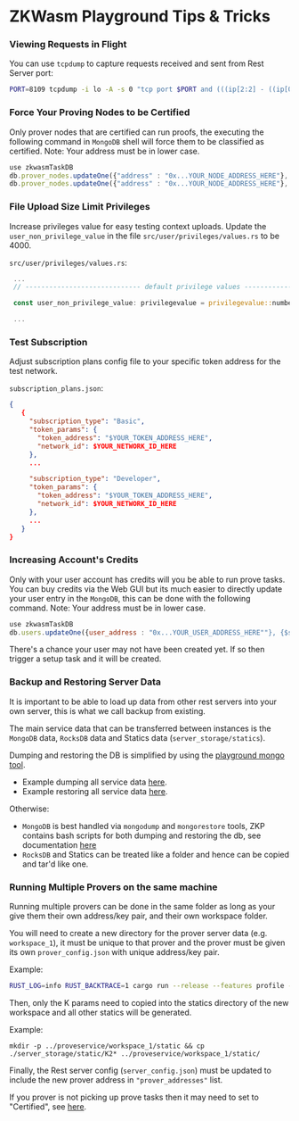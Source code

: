 # ZKWasm Playground Tips & Tricks

### Viewing Requests in Flight

You can use `tcpdump` to capture requests received and sent from Rest Server port:

```bash
PORT=8109 tcpdump -i lo -A -s 0 "tcp port $PORT and (((ip[2:2] - ((ip[0]&0xf)<<2)) - ((tcp[12]&0xf0)>>2)) != 0)" -w capture.pcap
```

### Force Your Proving Nodes to be Certified

Only prover nodes that are certified can run proofs, the executing the following command in `MongoDB` shell will force them to be
classified as certified. Note: Your address must be in lower case.

```javascript
use zkwasmTaskDB
db.prover_nodes.updateOne({"address" : "0x...YOUR_NODE_ADDRESS_HERE"}, {$set : {"prover_level" : "Certified"}})
db.prover_nodes.updateOne({"address" : "0x...YOUR_NODE_ADDRESS_HERE"}, {$set : {"performance_track" : "0x0000000000000000000000000000000000000"}})
```

### File Upload Size Limit Privileges

Increase privileges value for easy testing context uploads. Update the `user_non_privilege_value` in the file
`src/user/privileges/values.rs` to be 4000.

`src/user/privileges/values.rs`:

```rust
 ...
 // ----------------------------- default privilege values -----------------------------

 const user_non_privilege_value: privilegevalue = privilegevalue::number(SET_THIS_VALUE_HERE);

 ...
```

### Test Subscription

Adjust subscription plans config file to your specific token address for the test network.

`subscription_plans.json`:

```json
{
   {
     "subscription_type": "Basic",
     "token_params": {
       "token_address": "$YOUR_TOKEN_ADDRESS_HERE",
       "network_id": $YOUR_NETWORK_ID_HERE
     },
     ...

     "subscription_type": "Developer",
     "token_params": {
       "token_address": "$YOUR_TOKEN_ADDRESS_HERE",
       "network_id": $YOUR_NETWORK_ID_HERE
     },
     ...
   }
}
```

### Increasing Account's Credits

Only with your user account has credits will you be able to run prove tasks. You can buy credits via the Web GUI but its much
easier to directly update your user entry in the `MongoDB`, this can be done with the following command. Note: Your address must
be in lower case.

```javascript
use zkwasmTaskDB
db.users.updateOne({user_address : "0x...YOUR_USER_ADDRESS_HERE""}, {$set: { credit_deficit: '0x0', credits: '0xFFFFFF' } })
```

There's a chance your user may not have been created yet. If so then trigger a setup task and it will be created.

### Backup and Restoring Server Data

It is important to be able to load up data from other rest servers into your own server, this is what we call backup from
existing.

The main service data that can be transferred between instances is the `MongoDB` data, `RocksDB` data and Statics data
(`server_storage/statics`).

Dumping and restoring the DB is simplified by using the
[playground mongo tool](https://github.com/ZhenXunGe/playground-mongodb-tool/blob/main/README.md#usage-1).

- Example dumping all service data
  [here](https://github.com/ZhenXunGe/playground-mongodb-tool/blob/main/README.md#backup-example).
- Example restoring all service data
  [here](https://github.com/ZhenXunGe/playground-mongodb-tool/blob/main/README.md#restore-example).

Otherwise:

- `MongoDB` is best handled via `mongodump` and `mongorestore` tools, ZKP contains bash scripts for both dumping and restoring the
  db, see documentation
  [here](https://github.com/ZhenXunGe/zkWASM-playground/tree/main?tab=readme-ov-file#dumping-and-restoring-database)
- `RocksDB` and Statics can be treated like a folder and hence can be copied and tar'd like one.

### Running Multiple Provers on the same machine

Running multiple provers can be done in the same folder as long as your give them their own address/key pair, and their own
workspace folder.

You will need to create a new directory for the prover server data (e.g. `workspace_1`), it must be unique to that prover and the
prover must be given its own `prover_config.json` with unique address/key pair.

Example:

```bash
RUST_LOG=info RUST_BACKTRACE=1 cargo run --release --features profile -- --config $UNIQUE_PROVER_CONFIG_HERE --proversystemconfig prover_system_config.json -w $UNIQUE_PROVER_WORKSPACE_HERE -s
```

Then, only the K params need to copied into the statics directory of the new workspace and all other statics will be generated.

Example:

```
mkdir -p ../proveservice/workspace_1/static && cp ./server_storage/static/K2* ../proveservice/workspace_1/static/
```

Finally, the Rest server config (`server_config.json`) must be updated to include the new prover address in `"prover_addresses"`
list.

If you prover is not picking up prove tasks then it may need to set to "Certified", see
[here](#force-your-proving-nodes-to-be-certified).

